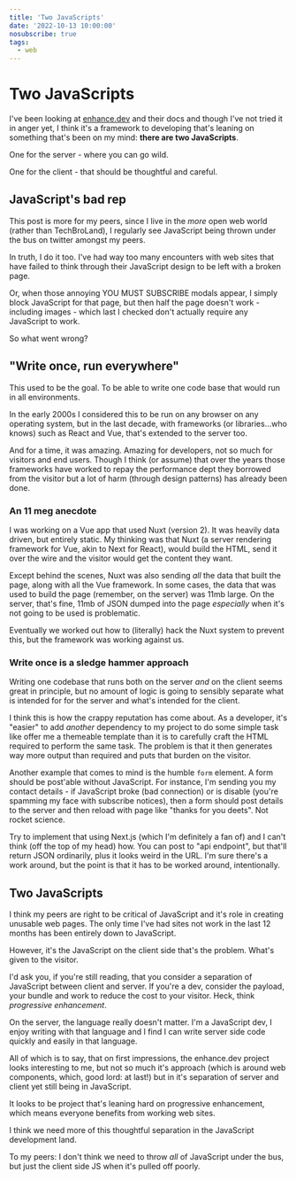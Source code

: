 ```yaml
---
title: 'Two JavaScripts'
date: '2022-10-13 10:00:00'
nosubscribe: true
tags:
  - web
---
```


# Two JavaScripts

I've been looking at [enhance.dev](https://enhance.dev) and their docs and though I've not tried it in anger yet, I think it's a framework to developing that's leaning on something that's been on my mind: **there are two JavaScripts**.

One for the server - where you can go wild.

One for the client - that should be thoughtful and careful.

<!--more-->

## JavaScript's bad rep

This post is more for my peers, since I live in the *more* open web world (rather than TechBroLand), I regularly see JavaScript being thrown under the bus on twitter amongst my peers.

In truth, I do it too. I've had way too many encounters with web sites that have failed to think through their JavaScript design to be left with a broken page.

Or, when those annoying YOU MUST SUBSCRIBE modals appear, I simply block JavaScript for that page, but then half the page doesn't work - including images - which last I checked don't actually require any JavaScript to work.

So what went wrong?

## "Write once, run everywhere"

This used to be the goal. To be able to write one code base that would run in all environments.

In the early 2000s I considered this to be run on any browser on any operating system, but in the last decade, with frameworks (or libraries…who knows) such as React and Vue, that's extended to the server too.

And for a time, it was amazing. Amazing for developers, not so much for visitors and end users. Though I think (or assume) that over the years those frameworks have worked to repay the performance dept they borrowed from the visitor but a lot of harm (through design patterns) has already been done.

### An 11 meg anecdote

I was working on a Vue app that used Nuxt (version 2). It was heavily data driven, but entirely static. My thinking was that Nuxt (a server rendering framework for Vue, akin to Next for React), would build the HTML, send it over the wire and the visitor would get the content they want.

Except behind the scenes, Nuxt was also sending *all* the data that built the page, along with all the Vue framework. In some cases, the data that was used to build the page (remember, on the server) was 11mb large. On the server, that's fine, 11mb of JSON dumped into the page *especially* when it's not going to be used is problematic.

Eventually we worked out how to (literally) hack the Nuxt system to prevent this, but the framework was working against us.

### Write once is a sledge hammer approach

Writing one codebase that runs both on the server *and* on the client seems great in principle, but no amount of logic is going to sensibly separate what is intended for for the server and what's intended for the client.

I think this is how the crappy reputation has come about. As a developer, it's "easier" to add *another* dependency to my project to do some simple task like offer me a themeable template than it is to carefully craft the HTML required to perform the same task. The problem is that it then generates way more output than required and puts that burden on the visitor.

Another example that comes to mind is the humble `form` element. A form should be post'able without JavaScript. For instance, I'm sending you my contact details - if JavaScript broke (bad connection) or is disable (you're spamming my face with subscribe notices), then a form should post details to the server and then reload with page like "thanks for you deets". Not rocket science.

Try to implement that using Next.js (which I'm definitely a fan of) and I can't think (off the top of my head) how. You can post to "api endpoint", but that'll return JSON ordinarily, plus it looks weird in the URL. I'm sure there's a work around, but the point is that it has to be worked around, intentionally.

## Two JavaScripts

I think my peers are right to be critical of JavaScript and it's role in creating unusable web pages. The only time I've had sites not work in the last 12 months has been entirely down to JavaScript.

However, it's the JavaScript on the client side that's the problem. What's given to the visitor.

I'd ask you, if you're still reading, that you consider a separation of JavaScript between client and server. If you're a dev, consider the payload, your bundle and work to reduce the cost to your visitor. Heck, think *progressive enhancement*.

On the server, the language really doesn't matter. I'm a JavaScript dev, I enjoy writing with that language and I find I can write server side code quickly and easily in that language.

All of which is to say, that on first impressions, the enhance.dev project looks interesting to me, but not so much it's approach (which is around web components, which, good lord: at last!) but in it's separation of server and client yet still being in JavaScript.

It looks to be project that's leaning hard on progressive enhancement, which means everyone benefits from working web sites.

I think we need more of this thoughtful separation in the JavaScript development land.

To my peers: I don't think we need to throw *all* of JavaScript under the bus, but just the client side JS when it's pulled off poorly.
